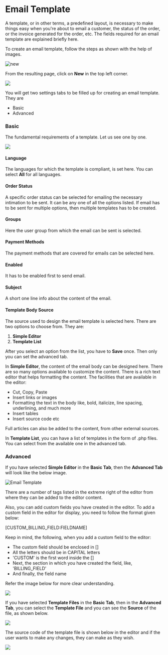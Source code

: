 # Email Template

A template, or in other terms, a predefined layout, is necessary to make things easy when you're about to email a customer, the status of the order, or the invoice generated for the order, etc. The fields required for an email template are explained briefly here.

To create an email template, follow the steps as shown with the help of images.

![new](./assets/images/email_template_create_new.png)

From the resulting page, click on **New** in the top left corner.

![](./assets/images/email_template_create_new_1.png)

You will get two settings tabs to be filled up for creating an email template. They are 
* Basic
* Advanced

### Basic
The fundamental requirements of a template. Let us see one by one.

![](./assets/images/email_template_create_basic.png)

#### Language
The languages for which the template is compliant, is set here. You can select **All** for all languages.
#### Order Status
A specific order status can be selected for emailing the necessary intimation to be sent. It can be any one of all the options listed. If email has to be sent for multiple options, then multiple templates has to be created.

#### Groups
Here the user group from which the email can be sent is selected.

#### Payment Methods
The payment methods that are covered for emails can be selected here.

#### Enabled
It has to be enabled first to send email.

#### Subject
A short one line info about the content of the email.

#### Template Body Source
The source used to design the email template is selected here. There are two options to choose from. They are:
1. **Simple Editor**
2. **Template List**

After you select an option from the list, you have to **Save** once. Then only you can set the advanced tab.

In **Simple Editor**, the content of the email body can be designed here. There are so many options available to customize the content. There is a rich text editor that helps formatting the content.
The facilities that are available in the editor:
* Cut, Copy, Paste
* Insert links or images
* Formatting the text in the body like, bold, italicize, line spacing, underlining, and much more
* Insert tables
* Insert source code etc

Full articles can also be added to the content, from other external sources.

In **Template List**, you can have a list of templates in the form of .php files. You can select from the available one in the advanced tab.

### Advanced
If you have selected **Simple Editor** in the **Basic Tab**, then the **Advanced Tab** will look like the below image.

![Email Template](./assets/images/email_template.png)

There are a number of tags listed in the extreme right of the editor from where they can be added to the editor content.

Also, you can add custom fields you have created in the editor. To add a custom field in the editor for display, you need to follow the format given below:

[CUSTOM_BILLING_FIELD:FIELDNAME]

Keep in mind, the following, when you add a custom field to the editor:

* The custom field should be enclosed in []
* All the letters should be in CAPITAL letters
* 'CUSTOM' is the first word inside the []
* Next, the section in which you have created the field, like, 'BILLING_FIELD'
* And finally, the field name

Refer the image below for more clear understanding.

![](./assets/images/guide-to-add-custom-field.png)

If you have selected **Template Files** in the **Basic Tab**, then in the **Advanced Tab**, you can select the **Template File** and you can see the **Source** of the file, as shown below.

![](./assets/images/email_template_advanced.png)

The source code of the template file is shown below in the editor and if the user wants to make any changes, they can make as they wish.

![](./assets/images/email_template_advanced_1.png)

